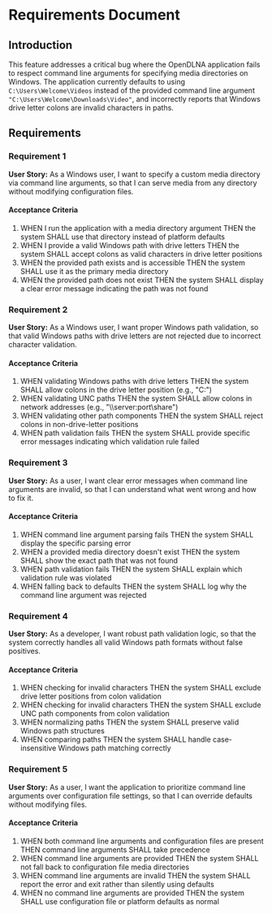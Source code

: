 # Requirements Document

## Introduction

This feature addresses a critical bug where the OpenDLNA application fails to respect command line arguments for specifying media directories on Windows. The application currently defaults to using `C:\Users\Welcome\Videos` instead of the provided command line argument `"C:\Users\Welcome\Downloads\Video"`, and incorrectly reports that Windows drive letter colons are invalid characters in paths.

## Requirements

### Requirement 1

**User Story:** As a Windows user, I want to specify a custom media directory via command line arguments, so that I can serve media from any directory without modifying configuration files.

#### Acceptance Criteria

1. WHEN I run the application with a media directory argument THEN the system SHALL use that directory instead of platform defaults
2. WHEN I provide a valid Windows path with drive letters THEN the system SHALL accept colons as valid characters in drive letter positions
3. WHEN the provided path exists and is accessible THEN the system SHALL use it as the primary media directory
4. WHEN the provided path does not exist THEN the system SHALL display a clear error message indicating the path was not found

### Requirement 2

**User Story:** As a Windows user, I want proper Windows path validation, so that valid Windows paths with drive letters are not rejected due to incorrect character validation.

#### Acceptance Criteria

1. WHEN validating Windows paths with drive letters THEN the system SHALL allow colons in the drive letter position (e.g., "C:")
2. WHEN validating UNC paths THEN the system SHALL allow colons in network addresses (e.g., "\\\\server:port\\share")
3. WHEN validating other path components THEN the system SHALL reject colons in non-drive-letter positions
4. WHEN path validation fails THEN the system SHALL provide specific error messages indicating which validation rule failed

### Requirement 3

**User Story:** As a user, I want clear error messages when command line arguments are invalid, so that I can understand what went wrong and how to fix it.

#### Acceptance Criteria

1. WHEN command line argument parsing fails THEN the system SHALL display the specific parsing error
2. WHEN a provided media directory doesn't exist THEN the system SHALL show the exact path that was not found
3. WHEN path validation fails THEN the system SHALL explain which validation rule was violated
4. WHEN falling back to defaults THEN the system SHALL log why the command line argument was rejected

### Requirement 4

**User Story:** As a developer, I want robust path validation logic, so that the system correctly handles all valid Windows path formats without false positives.

#### Acceptance Criteria

1. WHEN checking for invalid characters THEN the system SHALL exclude drive letter positions from colon validation
2. WHEN checking for invalid characters THEN the system SHALL exclude UNC path components from colon validation  
3. WHEN normalizing paths THEN the system SHALL preserve valid Windows path structures
4. WHEN comparing paths THEN the system SHALL handle case-insensitive Windows path matching correctly

### Requirement 5

**User Story:** As a user, I want the application to prioritize command line arguments over configuration file settings, so that I can override defaults without modifying files.

#### Acceptance Criteria

1. WHEN both command line arguments and configuration files are present THEN command line arguments SHALL take precedence
2. WHEN command line arguments are provided THEN the system SHALL not fall back to configuration file media directories
3. WHEN command line arguments are invalid THEN the system SHALL report the error and exit rather than silently using defaults
4. WHEN no command line arguments are provided THEN the system SHALL use configuration file or platform defaults as normal